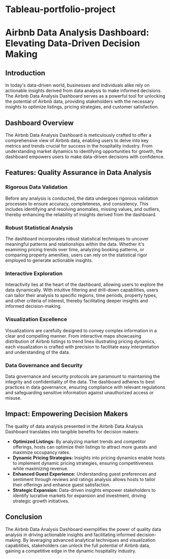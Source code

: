 # Tableau-portfolio-project
# Airbnb Data Analysis Dashboard: Elevating Data-Driven Decision Making

## Introduction

In today's data-driven world, businesses and individuals alike rely on actionable insights derived from data analysis to make informed decisions. The Airbnb Data Analysis Dashboard serves as a powerful tool for unlocking the potential of Airbnb data, providing stakeholders with the necessary insights to optimize listings, pricing strategies, and customer satisfaction.

## Dashboard Overview

The Airbnb Data Analysis Dashboard is meticulously crafted to offer a comprehensive view of Airbnb data, enabling users to delve into key metrics and trends crucial for success in the hospitality industry. From understanding market dynamics to identifying opportunities for growth, the dashboard empowers users to make data-driven decisions with confidence.

## Features: Quality Assurance in Data Analysis

### Rigorous Data Validation

Before any analysis is conducted, the data undergoes rigorous validation processes to ensure accuracy, completeness, and consistency. This includes identifying and resolving anomalies, missing values, and outliers, thereby enhancing the reliability of insights derived from the dashboard.

### Robust Statistical Analysis

The dashboard incorporates robust statistical techniques to uncover meaningful patterns and relationships within the data. Whether it's examining pricing trends over time, analyzing booking patterns, or comparing property amenities, users can rely on the statistical rigor employed to generate actionable insights.

### Interactive Exploration

Interactivity lies at the heart of the dashboard, allowing users to explore the data dynamically. With intuitive filtering and drill-down capabilities, users can tailor their analysis to specific regions, time periods, property types, and other criteria of interest, thereby facilitating deeper insights and informed decision-making.

### Visualization Excellence

Visualizations are carefully designed to convey complex information in a clear and compelling manner. From interactive maps showcasing distribution of Airbnb listings to trend lines illustrating pricing dynamics, each visualization is crafted with precision to facilitate easy interpretation and understanding of the data.

### Data Governance and Security

Data governance and security protocols are paramount to maintaining the integrity and confidentiality of the data. The dashboard adheres to best practices in data governance, ensuring compliance with relevant regulations and safeguarding sensitive information against unauthorized access or misuse.

## Impact: Empowering Decision Makers

The quality of data analysis presented in the Airbnb Data Analysis Dashboard translates into tangible benefits for decision makers:

- **Optimized Listings:** By analyzing market trends and competitor offerings, hosts can optimize their listings to attract more guests and maximize occupancy rates.
- **Dynamic Pricing Strategies:** Insights into pricing dynamics enable hosts to implement dynamic pricing strategies, ensuring competitiveness while maximizing revenue.
- **Enhanced Guest Experience:** Understanding guest preferences and sentiment through reviews and ratings analysis allows hosts to tailor their offerings and enhance guest satisfaction.
- **Strategic Expansion:** Data-driven insights empower stakeholders to identify lucrative markets for expansion and investment, driving strategic growth initiatives.

## Conclusion

The Airbnb Data Analysis Dashboard exemplifies the power of quality data analysis in driving actionable insights and facilitating informed decision-making. By leveraging advanced analytical techniques and visualization capabilities, stakeholders can unlock the full potential of Airbnb data, gaining a competitive edge in the dynamic hospitality industry.
